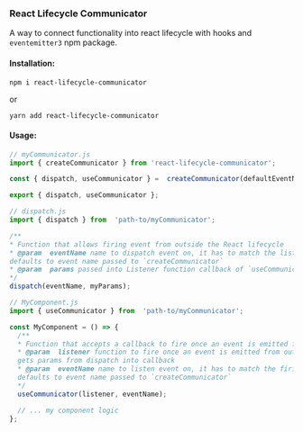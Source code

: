 ### React Lifecycle Communicator

A way to connect functionality into react lifecycle with hooks and `eventemitter3` npm package.

#### Installation:
`npm i react-lifecycle-communicator`

or

`yarn add react-lifecycle-communicator`

#### Usage:
```javascript
// myCommunicator.js
import { createCommunicator } from 'react-lifecycle-communicator';

const { dispatch, useCommunicator } =  createCommunicator(defaultEventName);

export { dispatch, useCommunicator };

// dispatch.js
import { dispatch } from  'path-to/myCommunicator';

/**
* Function that allows firing event from outside the React lifecycle
* @param  eventName name to dispatch event on, it has to match the listening `useCommunicator`,
defaults to event name passed to `createCommunicator`
* @param  params passed into Listener function callback of `useCommunicator`
*/
dispatch(eventName, myParams);

// MyComponent.js
import { useCommunicator } from  'path-to/myCommunicator';

const MyComponent = () => {
  /**
  * Function that accepts a callback to fire once an event is emitted from outside lifecycle
  * @param  listener function to fire once an event is emitted from outside lifecycle with dispatch,
  gets params from dispatch into callback
  * @param  eventName name to listen event on, it has to match the firing `dispatch`,
  defaults to event name passed to `createCommunicator`
  */
  useCommunicator(listener, eventName);

  // ... my component logic
};
```
